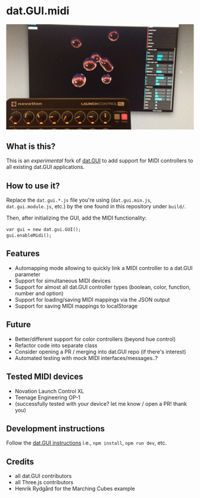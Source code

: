 # dat.GUI.midi

<img src="demo.gif" width="640">

## What is this?

This is an _experimental_ fork of [dat.GUI](https://github.com/dataarts/dat.gui) to add support for MIDI controllers to all existing dat.GUI applications.

## How to use it?

Replace the `dat.gui.*.js` file you're using (`dat.gui.min.js`, `dat.gui.module.js`, etc.) by the one found in this repository under `build/`.

Then, after initializing the GUI, add the MIDI functionality:

    var gui = new dat.gui.GUI();
    gui.enableMidi();

## Features

- Automapping mode allowing to quickly link a MIDI controller to a dat.GUI parameter
- Support for simultaneous MIDI devices
- Support for almost all dat.GUI controller types (boolean, color, function, number and option)
- Support for loading/saving MIDI mappings via the JSON output
- Support for saving MIDI mappings to localStorage

## Future

- Better/different support for color controllers (beyond hue control)
- Refactor code into separate class
- Consider opening a PR / merging into dat.GUI repo (if there's interest)
- Automated testing with mock MIDI interfaces/messages..?

## Tested MIDI devices

- Novation Launch Control XL
- Teenage Engineering OP-1
- (successfully tested with your device? let me know / open a PR! thank you)

## Development instructions

Follow the [dat.GUI instructions](https://github.com/dataarts/dat.gui#building-your-own-datgui) i.e., `npm install`, `npm run dev`, etc.

## Credits

- all dat.GUI contributors
- all Three.js contributors
- Henrik Rydgård for the Marching Cubes example
